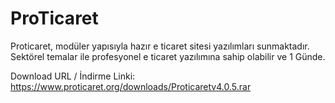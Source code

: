 # ProTicaret
Proticaret, modüler yapısıyla hazır e ticaret sitesi yazılımları sunmaktadır. Sektörel temalar ile profesyonel e ticaret yazılımına sahip olabilir ve 1 Günde.

Download URL / İndirme Linki:
https://www.proticaret.org/downloads/Proticaretv4.0.5.rar
